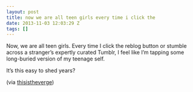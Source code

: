 ```yaml
---
layout: post
title: now we are all teen girls every time i click the
date: 2013-11-03 12:03:29 Z
tags: []
---
```

Now, we are all teen girls. Every time I click the reblog button or stumble across a stranger’s expertly curated Tumblr, I feel like I’m tapping some long-buried version of my teenage self.

It’s this easy to shed years?

(via [thisistheverge](http://thisistheverge.tumblr.com/))

